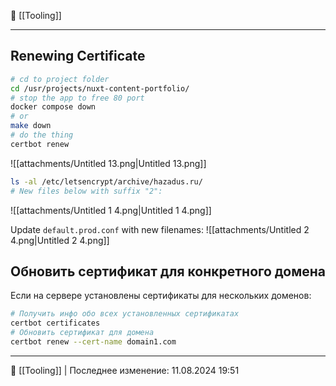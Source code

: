 📂 [[Tooling]]

----
## Renewing Certificate
```Bash
# cd to project folder
cd /usr/projects/nuxt-content-portfolio/
# stop the app to free 80 port
docker compose down
# or
make down
# do the thing
certbot renew
```
![[attachments/Untitled 13.png|Untitled 13.png]]
```Bash
ls -al /etc/letsencrypt/archive/hazadus.ru/
# New files below with suffix "2":
```
![[attachments/Untitled 1 4.png|Untitled 1 4.png]]

Update `default.prod.conf` with new filenames:
![[attachments/Untitled 2 4.png|Untitled 2 4.png]]

## Обновить сертификат для конкретного домена

Если на сервере установлены сертификаты для нескольких доменов:

```bash
# Получить инфо обо всех установленных сертификатах
certbot certificates
# Обновить сертификат для домена
certbot renew --cert-name domain1.com
```

----
📂 [[Tooling]] | Последнее изменение: 11.08.2024 19:51